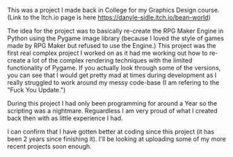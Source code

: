 This was a project I made back in College for my Graphics Design course. (Link to the Itch.io page is here https://danyle-sidle.itch.io/bean-world)

The idea for the project was to basically re-create the RPG Maker Engine in Python using the Pygame image library (because I loved the style of games made by RPG Maker but refused to use the Engine.) This project was the first real complex project I worked on as it had me working out how to re-create a lot of the complex rendering techniques with the limited functionality of Pygame. If you actually look through some of the versions, you can see that I would get pretty mad at times during development as I really struggled to work around my messy code-base (I am refering to the "Fuck You Update.")

During this project I had only been programming for around a Year so the scripting was a nightmare. Reguardless I am very proud of what I created back then with as little experience I had. 

I can confirm that I have gotten better at coding since this project (it has been 2 years since finishing it). I'll be looking at uploading some of my more recent projects soon enough.
